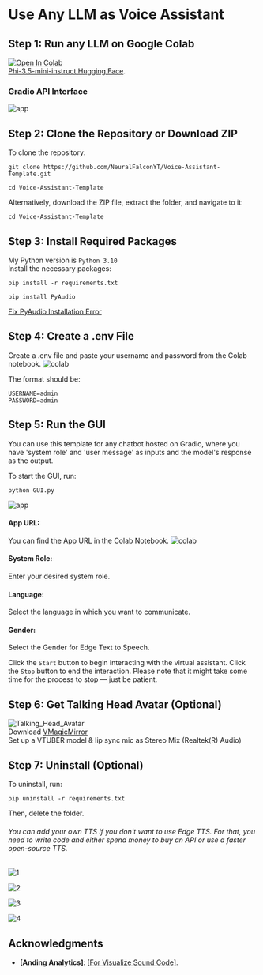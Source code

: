 # Use Any LLM as Voice Assistant 

## Step 1: Run any LLM on Google Colab
[![Open In Colab](https://colab.research.google.com/assets/colab-badge.svg)](https://colab.research.google.com/github/NeuralFalconYT/Voice-Assistant-Template/blob/main/Gradio_Server_Template.ipynb) <br>
[Phi-3.5-mini-instruct Hugging Face](https://huggingface.co/microsoft/Phi-3.5-mini-instruct).

### Gradio API Interface

![app](https://github.com/user-attachments/assets/0d5c8834-79c6-4da7-b553-e1c944f8e69d)

## Step 2: Clone the Repository or Download ZIP
To clone the repository:
```
git clone https://github.com/NeuralFalconYT/Voice-Assistant-Template.git
```
```
cd Voice-Assistant-Template
```
Alternatively, download the ZIP file, extract the folder, and navigate to it:
```
cd Voice-Assistant-Template
```
## Step 3: Install Required Packages
My Python version is ```Python 3.10```<br>
Install the necessary packages:
```
pip install -r requirements.txt
```
```
pip install PyAudio
```
[Fix PyAudio Installation Error](https://youtu.be/rIFL4vtX0iA?si=jtJwhCOAN5Okx8J-)
## Step 4: Create a .env File
Create a .env file and paste your username and password from the Colab notebook. 
![colab](https://github.com/user-attachments/assets/20c36df7-056d-48b5-b512-74f1285e8822)

The format should be:
```
USERNAME=admin
PASSWORD=admin
```
## Step 5: Run the GUI
You can use this template for any chatbot hosted on Gradio, where you have 'system role' and 'user message' as inputs and the model's response as the output.

To start the GUI, run:
```
python GUI.py
```
![app](https://github.com/user-attachments/assets/d6ae3efb-d194-46f5-bec8-4361025ba96e)

#### App URL:
You can find the App URL in the Colab Notebook.
![colab](https://github.com/user-attachments/assets/20c36df7-056d-48b5-b512-74f1285e8822)
#### System Role:
Enter your desired system role.
#### Language:
Select the language in which you want to communicate.
#### Gender:
Select the Gender for Edge Text to Speech.

Click the ```Start``` button to begin interacting with the virtual assistant.
Click the ```Stop``` button to end the interaction. Please note that it might take some time for the process to stop — just be patient.
## Step 6: Get Talking Head Avatar (Optional)
![Talking_Head_Avatar](https://github.com/user-attachments/assets/b1ea8927-f622-4b84-933e-13481a9ec199)<br>
Download [VMagicMirror](https://malaybaku.github.io/VMagicMirror/en/)<br>
Set up a VTUBER model & lip sync mic as Stereo Mix (Realtek(R) Audio)
## Step 7: Uninstall (Optional)
To uninstall, run:
```
pip uninstall -r requirements.txt
```
Then, delete the folder.
###### You can add your own TTS if you don't want to use Edge TTS. For that, you need to write code and either spend money to buy an API or use a faster open-source TTS.

![1](https://github.com/user-attachments/assets/9daef4b4-8d83-4b05-88ae-dd728cb22963)

![2](https://github.com/user-attachments/assets/3952d198-e78c-4d61-8cbd-372a9c806ca0)

![3](https://github.com/user-attachments/assets/4d355e0b-1317-45bd-81a6-8e192cd3c6c0)

![4](https://github.com/user-attachments/assets/22122dbf-0c1a-4927-a0e7-ac3bb8a603cd)

## Acknowledgments
- **[Anding Analytics]**: [[For Visualize Sound Code](https://youtu.be/675teI6-_-g?si=wT9mWgvrGRxasvNU)].


